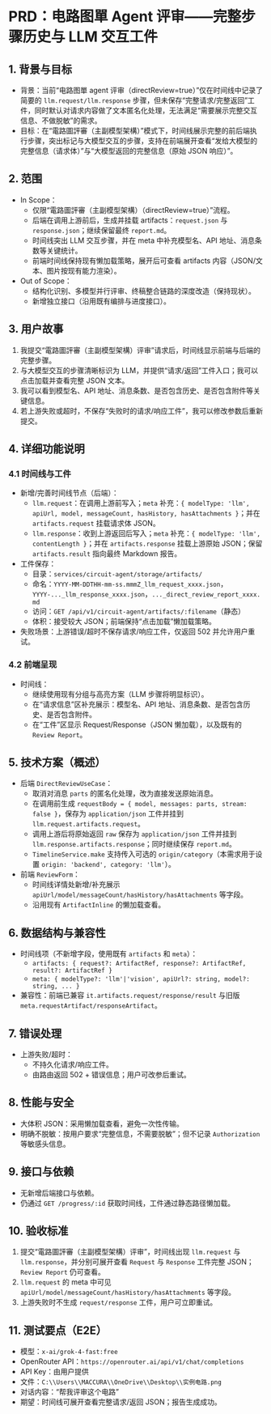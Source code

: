 # PRD：电路图單 Agent 评审——完整步骤历史与 LLM 交互工件

## 1. 背景与目标

- 背景：当前“电路图單 agent 评审（directReview=true）”仅在时间线中记录了简要的 `llm.request/llm.response` 步骤，但未保存“完整请求/完整返回”工件，同时默认对请求内容做了文本匿名化处理，无法满足“需要展示完整交互信息、不做脱敏”的需求。
- 目标：在“電路圖評審（主副模型架構）”模式下，时间线展示完整的前后端执行步骤，突出标记与大模型交互的步骤，支持在前端展开查看“发给大模型的完整信息（请求体）”与“大模型返回的完整信息（原始 JSON 响应）”。

## 2. 范围

- In Scope：
  - 仅限“電路圖評審（主副模型架構）（directReview=true）”流程。
  - 后端在调用上游前后，生成并挂载 artifacts：`request.json` 与 `response.json`；继续保留最终 `report.md`。
  - 时间线突出 LLM 交互步骤，并在 meta 中补充模型名、API 地址、消息条数等关键统计。
  - 前端时间线保持现有懒加载策略，展开后可查看 artifacts 内容（JSON/文本、图片按现有能力渲染）。
- Out of Scope：
  - 结构化识别、多模型并行评审、终稿整合链路的深度改造（保持现状）。
  - 新增独立接口（沿用既有编排与进度接口）。

## 3. 用户故事

1. 我提交“電路圖評審（主副模型架構）评审”请求后，时间线显示前端与后端的完整步骤。
2. 与大模型交互的步骤清晰标识为 LLM，并提供“请求/返回”工件入口；我可以点击加载并查看完整 JSON 文本。
3. 我可以看到模型名、API 地址、消息条数、是否包含历史、是否包含附件等关键信息。
4. 若上游失败或超时，不保存“失败时的请求/响应工件”，我可以修改参数后重新提交。

## 4. 详细功能说明

### 4.1 时间线与工件

- 新增/完善时间线节点（后端）：
  - `llm.request`：在调用上游前写入；`meta` 补充：`{ modelType: 'llm', apiUrl, model, messageCount, hasHistory, hasAttachments }`；并在 `artifacts.request` 挂载请求体 JSON。
  - `llm.response`：收到上游返回后写入；`meta` 补充：`{ modelType: 'llm', contentLength }`；并在 `artifacts.response` 挂载上游原始 JSON；保留 `artifacts.result` 指向最终 Markdown 报告。
- 工件保存：
  - 目录：`services/circuit-agent/storage/artifacts/`
  - 命名：`YYYY-MM-DDTHH-mm-ss.mmmZ_llm_request_xxxx.json`，`YYYY-..._llm_response_xxxx.json`，`..._direct_review_report_xxxx.md`
  - 访问：`GET /api/v1/circuit-agent/artifacts/:filename`（静态）
  - 体积：接受较大 JSON；前端保持“点击加载”懒加载策略。
- 失败场景：上游错误/超时不保存请求/响应工件，仅返回 502 并允许用户重试。

### 4.2 前端呈现

- 时间线：
  - 继续使用现有分组与高亮方案（LLM 步骤将明显标识）。
  - 在“请求信息”区补充展示：模型名、API 地址、消息条数、是否包含历史、是否包含附件。
  - 在“工件”区显示 Request/Response（JSON 懒加载），以及既有的 `Review Report`。

## 5. 技术方案（概述）

- 后端 `DirectReviewUseCase`：
  - 取消对消息 `parts` 的匿名化处理，改为直接发送原始消息。
  - 在调用前生成 `requestBody = { model, messages: parts, stream: false }`，保存为 `application/json` 工件并挂到 `llm.request.artifacts.request`。
  - 调用上游后将原始返回 `raw` 保存为 `application/json` 工件并挂到 `llm.response.artifacts.response`；同时继续保存 `report.md`。
  - `TimelineService.make` 支持传入可选的 `origin/category`（本需求用于设置 `origin: 'backend', category: 'llm'`）。
- 前端 `ReviewForm`：
  - 时间线详情处新增/补充展示 `apiUrl/model/messageCount/hasHistory/hasAttachments` 等字段。
  - 沿用现有 `ArtifactInline` 的懒加载查看。

## 6. 数据结构与兼容性

- 时间线项（不新增字段，使用既有 `artifacts` 和 `meta`）：
  - `artifacts: { request?: ArtifactRef, response?: ArtifactRef, result?: ArtifactRef }`
  - `meta: { modelType?: 'llm'|'vision', apiUrl?: string, model?: string, ... }`
- 兼容性：前端已兼容 `it.artifacts.request/response/result` 与旧版 `meta.requestArtifact/responseArtifact`。

## 7. 错误处理

- 上游失败/超时：
  - 不持久化请求/响应工件。
  - 由路由返回 502 + 错误信息；用户可改参后重试。

## 8. 性能与安全

- 大体积 JSON：采用懒加载查看，避免一次性传输。
- 明确不脱敏：按用户要求“完整信息，不需要脱敏”；但不记录 `Authorization` 等敏感头信息。

## 9. 接口与依赖

- 无新增后端接口与依赖。
- 仍通过 `GET /progress/:id` 获取时间线，工件通过静态路径懒加载。

## 10. 验收标准

1. 提交“電路圖評審（主副模型架構）评审”，时间线出现 `llm.request` 与 `llm.response`，并分别可展开查看 `Request` 与 `Response` 工件完整 JSON；`Review Report` 仍可查看。
2. `llm.request` 的 meta 中可见 `apiUrl/model/messageCount/hasHistory/hasAttachments` 等字段。
3. 上游失败时不生成 `request/response` 工件，用户可立即重试。

## 11. 测试要点（E2E）

- 模型：`x-ai/grok-4-fast:free`
- OpenRouter API：`https://openrouter.ai/api/v1/chat/completions`
- API Key：由用户提供
- 文件：`C:\\Users\\MACCURA\\OneDrive\\Desktop\\实例电路.png`
- 对话内容：“帮我评审这个电路”
- 期望：时间线可展开查看完整请求/返回 JSON；报告生成成功。


